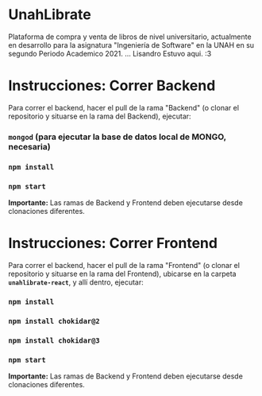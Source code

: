 # UnahLibrate
Plataforma de compra y venta de libros de nivel universitario, actualmente en desarrollo para la asignatura "Ingeniería de Software" en la UNAH en su segundo Periodo Academico 2021.
...
Lisandro Estuvo aqui. :3

# Instrucciones: Correr Backend

Para correr el backend, hacer el pull de la rama "Backend" (o clonar el repositorio y situarse en la rama del Backend), ejecutar:

### `mongod` (para ejecutar la base de datos local de MONGO, necesaria)

### `npm install`
### `npm start`

**Importante:** Las ramas de Backend y Frontend deben ejecutarse desde clonaciones diferentes. 

# Instrucciones: Correr Frontend

Para correr el backend, hacer el pull de la rama "Frontend" (o clonar el repositorio y situarse en la rama del Frontend), ubicarse en la carpeta **`unahlibrate-react`**, y allí dentro, ejecutar:

### `npm install`
### `npm install chokidar@2`
### `npm install chokidar@3`
### `npm start`

**Importante:** Las ramas de Backend y Frontend deben ejecutarse desde clonaciones diferentes. 